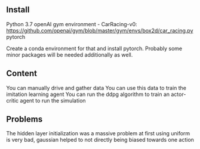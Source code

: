 
## Install 
Python 3.7
openAI gym environment - CarRacing-v0: https://github.com/openai/gym/blob/master/gym/envs/box2d/car_racing.py
pytorch

Create a conda environment for that and install pytorch.
Probably some minor packages will be needed additionally as well.

## Content
You can manually drive and gather data
You can use this data to train the imitation learning agent
You can run the ddpg algorithm to train an actor-critic agent to run the simulation

## Problems
The hidden layer initialization was a massive problem at first
using uniform is very bad, gaussian helped to not directly being biased towards one action



